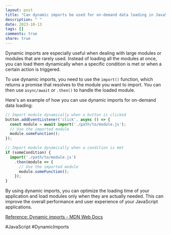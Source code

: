 ```yaml
---
layout: post
title: "Can dynamic imports be used for on-demand data loading in JavaScript applications?"
description: " "
date: 2023-10-13
tags: []
comments: true
share: true
---
```


Dynamic imports are especially useful when dealing with large modules or modules that are rarely used. Instead of loading all the modules at once, you can load them dynamically when a specific condition is met or when a certain action is triggered.

To use dynamic imports, you need to use the `import()` function, which returns a promise that resolves to the module you want to import. You can then use `async/await` or `.then()` to handle the loaded module.

Here's an example of how you can use dynamic imports for on-demand data loading:

```javascript
// Import module dynamically when a button is clicked
button.addEventListener('click', async () => {
  const module = await import('./path/to/module.js');
  // Use the imported module
  module.someFunction();
});

// Import module dynamically when a condition is met
if (someCondition) {
  import('./path/to/module.js')
    .then(module => {
      // Use the imported module
      module.someFunction();
    });
}
```

By using dynamic imports, you can optimize the loading time of your application and load modules only when they are actually needed. This can improve the overall performance and user experience of your JavaScript applications.

[Reference: Dynamic imports - MDN Web Docs](https://developer.mozilla.org/en-US/docs/Web/JavaScript/Reference/Statements/import#Dynamic_Imports)

#JavaScript #DynamicImports